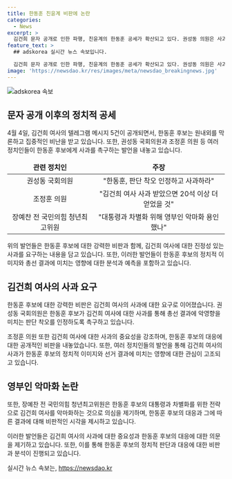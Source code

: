 ```yaml
---
title: 한동훈 친윤계 비판에 논란
categories:
  - News
excerpt: >
  김건희 문자 공개로 인한 파행, 친윤계의 한동훈 공세가 확산되고 있다. 권성동 의원은 사과를 촉구하며 김건희 여사의 학력 의혹과 비교했다. 조정훈 의원은 사과 부재의 부정적 영향을 지적하며 여당의 선거 결과에 대한 비판도 나왔다. 장예찬 의원은 정무적 무능과 대통령과의 차별화 의도를 비판했다. 이에 대한 공동 운명체의 사과 의지와 중요성에 대한 의견이 나왔다.
feature_text: >
  ## adskorea 실시간 뉴스 속보입니다.

  김건희 문자 공개로 인한 파행, 친윤계의 한동훈 공세가 확산되고 있다. 권성동 의원은 사과를 촉구하며 김건희 여사의 학력 의혹과 비교했다. 조정훈 의원은 사과 부재의 부정적 영향을 지적하며 여당의 선거 결과에 대한 비판도 나왔다. 장예찬 의원은 정무적 무능과 대통령과의 차별화 의도를 비판했다. 이에 대한 공동 운명체의 사과 의지와 중요성에 대한 의견이 나왔다.
image: 'https://newsdao.kr/res/images/meta/newsdao_breakingnews.jpg'
---
```


<p><img src="https://newsdao.kr/res/images/meta/newsdao_breakingnews.jpg" alt="adskorea 속보" /></p>

<h2 data-ke-size="size26">문자 공개 이후의 정치적 공세</h2>

<p data-ke-size="size16">4월 4일, 김건희 여사의 텔레그램 메시지 5건이 공개되면서, 한동훈 후보는 원내외를 막론하고 집중적인 비난을 받고 있습니다. 또한, 권성동 국회의원과 조정훈 의원 등 여러 정치인들이 한동훈 후보에게 사과를 촉구하는 발언을 내놓고 있습니다.</p>

<table>
<thead>
<tr>
<td style="text-align: center; height: 17px;"><b>관련 정치인</b></td>
<td style="text-align: center; height: 17px;"><b>주장</b></td>
</tr>
</thead>
<tbody>
<tr>
<td style="text-align: center; height: 17px;">권성동 국회의원</td>
<td style="text-align: center; height: 17px;">"한동훈, 판단 착오 인정하고 사과하라"</td>
</tr>
<tr>
<td style="text-align: center; height: 17px;">조정훈 의원</td>
<td style="text-align: center; height: 17px;">"김건희 여사 사과 받았으면 20석 이상 더 얻었을 것"</td>
</tr>
<tr>
<td style="text-align: center; height: 17px;">장예찬 전 국민의힘 청년최고위원</td>
<td style="text-align: center; height: 17px;">"대통령과 차별화 위해 영부인 악마화 용인했나"</td>
</tr>
</tbody>
</table>

<p data-ke-size="size16">위의 발언들은 한동훈 후보에 대한 강력한 비판과 함께, 김건희 여사에 대한 진정성 있는 사과를 요구하는 내용을 담고 있습니다. 또한, 이러한 발언들이 한동훈 후보의 정치적 이미지와 총선 결과에 미치는 영향에 대한 분석과 예측을 포함하고 있습니다.</p>

<h2 data-ke-size="size26">김건희 여사의 사과 요구</h2>

<p data-ke-size="size16">한동훈 후보에 대한 강력한 비판은 김건희 여사의 사과에 대한 요구로 이어졌습니다. 권성동 국회의원은 한동훈 후보가 김건희 여사에 대한 사과를 통해 총선 결과에 악영향을 미치는 판단 착오를 인정하도록 촉구하고 있습니다.</p>

<p data-ke-size="size16">조정훈 의원 또한 김건희 여사에 대한 사과의 중요성을 강조하며, 한동훈 후보의 대응에 대한 공개적인 비판을 내놓았습니다. 또한, 여러 정치인들의 발언을 통해 김건희 여사의 사과가 한동훈 후보의 정치적 이미지와 선거 결과에 미치는 영향에 대한 관심이 고조되고 있습니다.</p>

<h2 data-ke-size="size26">영부인 악마화 논란</h2>

<p data-ke-size="size16">또한, 장예찬 전 국민의힘 청년최고위원은 한동훈 후보의 대통령과 차별화를 위한 전략으로 김건희 여사를 악마화하는 것으로 의심을 제기하며, 한동훈 후보의 대응과 그에 따른 결과에 대해 비판적인 시각을 제시하고 있습니다.</p>

<p data-ke-size="size16">이러한 발언들은 김건희 여사의 사과에 대한 중요성과 한동훈 후보의 대응에 대한 의문을 제기하고 있습니다. 또한, 이를 통해 한동훈 후보의 정치적 판단과 대응에 대한 비판과 분석이 진행되고 있습니다.</p>
실시간 뉴스 속보는, <a href="https://newsdao.kr" rel="dofollow">https://newsdao.kr</a>


